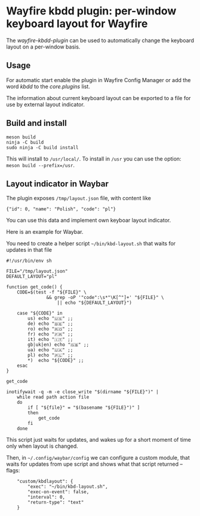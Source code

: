 # Wayfire kbdd plugin: per-window keyboard layout for Wayfire

The _wayfire-kbdd-plugin_ can be used to automatically change the keyboard layout
on a per-window basis.

## Usage

For automatic start enable the plugin in Wayfire Config Manager or add the word _kbdd_ to the _core.plugins_ list.

The information about current keyboard layout can be exported to a file for use by external layout indicator.

## Build and install

```
meson build
ninja -C build
sudo ninja -C build install
```
This will install to `/usr/local/`. To install in `/usr`  you can use  the option: `meson build --prefix=/usr`.

## Layout indicator in Waybar

The plugin exposes `/tmp/layout.json` file, with content like
```
{"id": 0, "name": "Polish", "code": "pl"}
```

You can use this data and implement own keyboar layout indicator.

Here is an example for Waybar.

You need to create a helper script `~/bin/kbd-layout.sh` that waits for updates in that file
```
#!/usr/bin/env sh

FILE="/tmp/layout.json"
DEFAULT_LAYOUT="pl"

function get_code() {
    CODE=$(test -f "${FILE}" \
               && grep -oP '"code":\s*"\K[^"]+' "${FILE}" \
                   || echo "${DEFAULT_LAYOUT}")

    case "${CODE}" in
        us) echo "🇺🇸" ;;
        de) echo "🇩🇪" ;;
        ro) echo "🇷🇴" ;;
        fr) echo "🇫🇷" ;;
        it) echo "🇮🇹" ;;
        gb|uk|en) echo "🇬🇧" ;;
        ua) echo "🇺🇦" ;;
        pl) echo "🇵🇱" ;;
        *)  echo "${CODE}" ;;
    esac
}

get_code

inotifywait -q -m -e close_write "$(dirname "${FILE}")" |
    while read path action file
    do
        if [ "${file}" = "$(basename "${FILE}")" ]
        then
            get_code
        fi
    done
```

This script just waits for updates, and wakes up for a short moment of time only when layout is changed.

Then, in `~/.config/waybar/config` we can configure a custom module, that waits for updates from upe script and shows what that script returned – flags:
```
    "custom/kbdlayout": {
        "exec": "~/bin/kbd-layout.sh",
        "exec-on-event": false,
        "interval": 0,
        "return-type": "text"
    }
```
